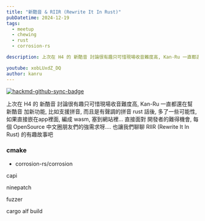 ```yaml
---
title: "新酷音 & RIIR (Rewrite It In Rust)"
pubDatetime: 2024-12-19
tags:
  - meetup
  - chewing
  - rust
  - corrosion-rs

description: 上次在 H4 的 新酷音 討論很有趣只可惜現場收音難度高, Kan-Ru 一直都還在幫 新酷音 加新功能, 比如支援拼音, 而且是有聲調的拼音 rust 話後, 多了一些可能性, 如果直接嵌在app裡面, 編成 wasm, 塞到網站裡... 直接面對 開發者的難得機會, 每個 OpenSource 中文圈朋友們的強需求呀.... 也讓我們聊聊 RIIR (Rewrite It In Rust) 的有趣故事吧

youtube: xobLUxdZ_DQ
author: kanru
---
```


[![hackmd-github-sync-badge](https://hackmd.io/9CYpWa5hTKWmpGt3eweOiQ/badge)](https://hackmd.io/9CYpWa5hTKWmpGt3eweOiQ)

上次在 H4 的 新酷音 討論很有趣只可惜現場收音難度高, Kan-Ru 一直都還在幫 新酷音 加新功能, 比如支援拼音, 而且是有聲調的拼音 rust 話後, 多了一些可能性, 如果直接嵌在app裡面, 編成 wasm, 塞到網站裡... 直接面對 開發者的難得機會, 每個 OpenSource 中文圈朋友們的強需求呀.... 也讓我們聊聊 RIIR (Rewrite It In Rust) 的有趣故事吧

### cmake

- corrosion-rs/corrosion

capi

ninepatch

fuzzer

cargo alf build
